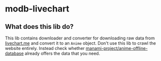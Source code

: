 # modb-livechart

## What does this lib do?

This lib contains downloader and converter for downloading raw data from [livechart.me](https://livechart.me) and convert it to an `Anime` object.
Don't use this lib to crawl the website entirely. Instead check whether [manami-project/anime-offline-database](https://github.com/manami-project/anime-offline-database) already offers the data that you need.